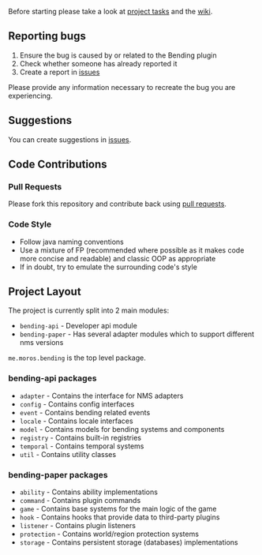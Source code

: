 Before starting please take a look at [project tasks](https://github.com/PrimordialMoros/Bending/projects) and the [wiki](https://github.com/PrimordialMoros/Bending/wiki).

## Reporting bugs

1. Ensure the bug is caused by or related to the Bending plugin
2. Check whether someone has already reported it
3. Create a report in [issues](https://github.com/PrimordialMoros/Bending/issues)

Please provide any information necessary to recreate the bug you are experiencing.

## Suggestions

You can create suggestions in [issues](https://github.com/PrimordialMoros/Bending/issues).

## Code Contributions

### Pull Requests

Please fork this repository and contribute back using [pull requests](https://github.com/PrimordialMoros/Bending/pulls).

### Code Style

- Follow java naming conventions
- Use a mixture of FP (recommended where possible as it makes code more concise and readable) and classic OOP as appropriate
- If in doubt, try to emulate the surrounding code's style

## Project Layout

The project is currently split into 2 main modules:
- `bending-api` - Developer api module
- `bending-paper` - Has several adapter modules which to support different nms versions

`me.moros.bending` is the top level package.

### bending-api packages

- `adapter` - Contains the interface for NMS adapters
- `config` - Contains config interfaces
- `event` - Contains bending related events
- `locale` - Contains locale interfaces
- `model` - Contains models for bending systems and components
- `registry` - Contains built-in registries
- `temporal` - Contains temporal systems
- `util` - Contains utility classes

### bending-paper packages

- `ability` - Contains ability implementations
- `command` - Contains plugin commands
- `game` - Contains base systems for the main logic of the game
- `hook` - Contains hooks that provide data to third-party plugins
- `listener` - Contains plugin listeners
- `protection` - Contains world/region protection systems
- `storage` - Contains persistent storage (databases) implementations
